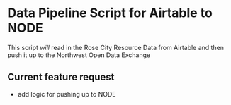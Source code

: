 # Data Pipeline Script for Airtable to NODE

This script *will* read in the Rose City Resource Data from Airtable
and then push it up to the Northwest Open Data Exchange

## Current feature request
 - add logic for pushing up to NODE

 